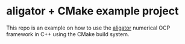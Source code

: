 # aligator + CMake example project

This repo is an example on how to use the [aligator](https://github.com/Simple-Robotics/aligator/) numerical OCP framework in C++ using the CMake build system.
